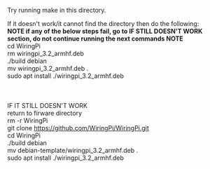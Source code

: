 Try running make in this directory.<br>

If it doesn't work/it cannot find the directory then do the following:<br>
**NOTE if any of the below steps fail, go to IF STILL DOESN'T WORK section, do not continue running the next commands NOTE**<br>
cd WiringPi<br>
rm wiringpi_3.2_armhf.deb<br>
./build debian<br>
mv wiringpi_3.2_armhf.deb .<br>
sudo apt install ./wiringpi_3.2_armhf.deb<br>
<br>
<br>
<br>
IF IT STILL DOESN'T WORK<br>
return to firware directory<br>
rm -r WiringPi<br>
git clone https://github.com/WiringPi/WiringPi.git <br>
cd WiringPi<br>
./build debian<br>
mv debian-template/wiringpi_3.2_armhf.deb .<br>
sudo apt install ./wiringpi_3.2_armhf.deb <br>
